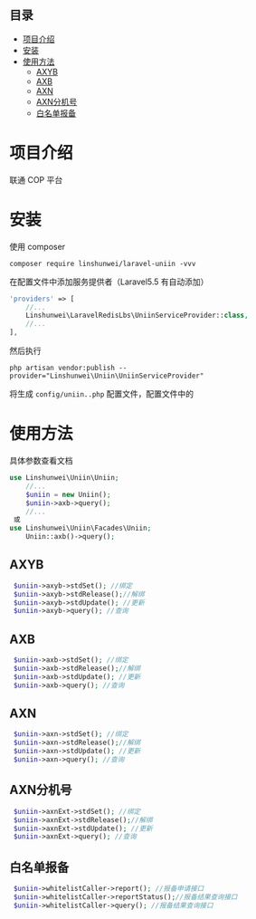 ## 目录
- [项目介绍](#项目介绍)
- [安装](#安装)
- [使用方法](#使用方法)
  - [AXYB](#AXYB)
  - [AXB](#AXB)
  - [AXN](#AXN)
  - [AXN分机号](#AXN分机号)
  - [白名单报备](#白名单报备)

# 项目介绍
联通 COP 平台

# 安装
使用 composer

```shell
composer require linshunwei/laravel-uniin -vvv
```

在配置文件中添加服务提供者（Laravel5.5 有自动添加）
```php
'providers' => [
    //...
    Linshunwei\LaravelRedisLbs\UniinServiceProvider::class,
    //...
],
```


然后执行
```shell
php artisan vendor:publish --provider="Linshunwei\Uniin\UniinServiceProvider"
```
将生成 `config/uniin..php` 配置文件，配置文件中的

# 使用方法
具体参数查看文档
```php
use Linshunwei\Uniin\Uniin;
    //...
    $uniin = new Uniin();
    $uniin->axb->query();
    //...
 或
use Linshunwei\Uniin\Facades\Uniin;
    Uniin::axb()->query();
```

## AXYB
```php
 $uniin->axyb->stdSet(); //绑定
 $uniin->axyb->stdRelease();//解绑
 $uniin->axyb->stdUpdate(); //更新
 $uniin->axyb->query(); //查询
```

## AXB
```php
 $uniin->axb->stdSet(); //绑定
 $uniin->axb->stdRelease();//解绑
 $uniin->axb->stdUpdate(); //更新
 $uniin->axb->query(); //查询
```
## AXN
```php
 $uniin->axn->stdSet(); //绑定
 $uniin->axn->stdRelease();//解绑
 $uniin->axn->stdUpdate(); //更新
 $uniin->axn->query(); //查询
```

## AXN分机号
```php
 $uniin->axnExt->stdSet(); //绑定
 $uniin->axnExt->stdRelease();//解绑
 $uniin->axnExt->stdUpdate(); //更新
 $uniin->axnExt->query(); //查询
```

## 白名单报备
```php
 $uniin->whitelistCaller->report(); //报备申请接口
 $uniin->whitelistCaller->reportStatus();//报备结果查询接口
 $uniin->whitelistCaller->query(); //报备结果查询接口
```
